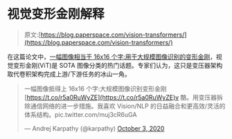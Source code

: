 # 视觉变形金刚解释

> 原文:[https://blog.paperspace.com/vision-transformers/](https://blog.paperspace.com/vision-transformers/)

在这篇论文中，[一幅图像相当于 16x16 个字:用于大规模图像识别的变形金刚](https://openreview.net/forum?id=YicbFdNTTy)，视觉变形金刚(ViT)是 SOTA 图像分类的热门话题。专家们认为，这只是变压器架构取代卷积架构完成上游/下游任务的冰山一角。

> 一幅图像抵得上 16x16 个字:大规模图像识别变形金刚[https://t.co/r5a0RuWyZE](https://t.co/r5a0RuWyZE)v 酷。用变压器拆除通信网络的进一步措施。我喜欢 Vision/NLP 的日益融合和更高效/灵活的体系结构。pic.twitter.com/muj3cR6uGA
> 
> — Andrej Karpathy (@karpathy) [October 3, 2020](https://twitter.com/karpathy/status/1312279279741276161?ref_src=twsrc%5Etfw)